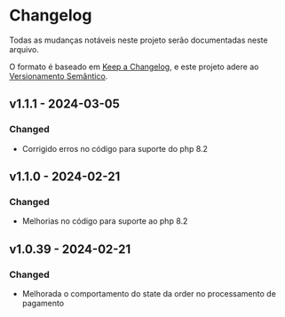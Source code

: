 # Changelog

Todas as mudanças notáveis neste projeto serão documentadas neste arquivo.

O formato é baseado em [Keep a Changelog](https://keepachangelog.com/en/1.0.0/), e este projeto adere ao [Versionamento Semântico](https://semver.org/spec/v2.0.0.html).

## v1.1.1 - 2024-03-05

### Changed

- Corrigido erros no código para suporte do php 8.2

## v1.1.0 - 2024-02-21

### Changed

- Melhorias no código para suporte ao php 8.2

## v1.0.39 - 2024-02-21

### Changed

- Melhorada o comportamento do state da order no processamento de pagamento